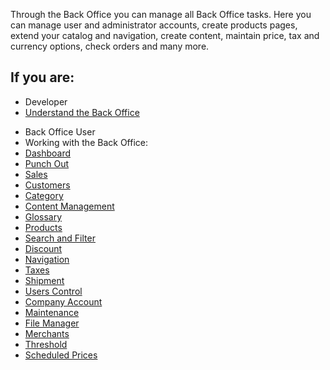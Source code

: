 Through the Back Office you can manage all Back Office tasks. Here you can manage user and administrator accounts, create products pages, extend your catalog and navigation, create content, maintain price, tax and currency options, check orders and many more.

## If you are:

<div class="mr-container">
    <div class="mr-list-container">
        <!-- col1 -->
        <div class="mr-col">
            <ul class="mr-list mr-list-green">
                <li class="mr-title">Developer</li>
                <li><a href="https://documentation.spryker.com/v4/docs/about-the-back-office-user-guide" class="mr-link">Understand the Back Office</a></li>
            </ul>
        </div>
        <!-- col2 -->
        <div class="mr-col">
            <ul class="mr-list mr-list-blue">
                <li class="mr-title"> Back Office User</li>
                <li>Working with the Back Office:</li>
                <li><a href="https://documentation.spryker.com/v4/docs/dashboard" class="mr-link">Dashboard</a></li>
                <li><a href="https://documentation.spryker.com/v4/docs/punch-out" class="mr-link">Punch Out</a></li>
                <li><a href="https://documentation.spryker.com/v4/docs/managing-orders" class="mr-link">Sales</a></li>
                <li><a href="https://documentation.spryker.com/v4/docs/customers" class="mr-link">Customers</a></li>
                <li><a href="https://documentation.spryker.com/v4/docs/category-2" class="mr-link">Category</a></li>
                <li><a href="https://documentation.spryker.com/v4/docs/content-management-system-1" class="mr-link">Content Management</a></li>
                <li><a href="https://documentation.spryker.com/v4/docs/glossary-2" class="mr-link">Glossary</a></li>
                <li><a href="https://documentation.spryker.com/v4/docs/products" class="mr-link">Products</a></li>
                <li><a href="https://documentation.spryker.com/v4/docs/search-and-filters" class="mr-link">Search and Filter</a></li>
                <li><a href="https://documentation.spryker.com/v4/docs/discount-1" class="mr-link">Discount</a></li>
                <li><a href="https://documentation.spryker.com/v4/docs/navigation-2" class="mr-link">Navigation</a></li>
                <li><a href="https://documentation.spryker.com/v4/docs/taxes" class="mr-link">Taxes</a></li>
                <li><a href="https://documentation.spryker.com/v4/docs/shipment" class="mr-link">Shipment</a></li>
                <li><a href="https://documentation.spryker.com/v4/docs/navigation-2" class="mr-link">Users Control</a></li>
                <li><a href="https://documentation.spryker.com/v4/docs/comapny-account" class="mr-link">Company Account</a></li>
                <li><a href="https://documentation.spryker.com/v4/docs/maintenance" class="mr-link">Maintenance</a></li>
                <li><a href="https://documentation.spryker.com/v4/docs/file-manager"  class="mr-link">File Manager</a></li>
                <li><a href="https://documentation.spryker.com/v4/docs/merchants" class="mr-link">Merchants</a></li>
                <li><a href="https://documentation.spryker.com/v4/docs/managing-global-threshold" class="mr-link">Threshold</a></li>
                     <li><a href="https://documentation.spryker.com/v4/docs/scheduled-prices" class="mr-link">Scheduled Prices</a></li>   
            </ul>
        </div>
        </div>
</div>   